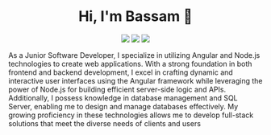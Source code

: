 <h1 align="center">Hi, I'm Bassam 👋</h1>
<p align="center">
    <a href="https://www.linkedin.com/in/bassam-ramadan-14436a185/"><img src="https://img.shields.io/badge/linkedin-%230177B5?style=flat&logo=linkedin&logoColor=white"/></a>
  <a href="https://www.instagram.com/bassam_ramadan9911/"><img src="https://img.shields.io/badge/instagram-%23E4415F?style=flat&logo=instagram&logoColor=white"/></a>
      <a href="https://twitter.com/BassamR75481015"><img src="https://img.shields.io/badge/twitter-%231FA1F1?style=flat&logo=twitter&logoColor=white"/></a>

  </p>
  


As a Junior Software Developer, I specialize in utilizing Angular and Node.js technologies to create web applications. With a strong foundation in both frontend and backend development, I excel in crafting dynamic and interactive user interfaces using the Angular framework while leveraging the power of Node.js for building efficient server-side logic and APIs. Additionally, I possess knowledge in database management and SQL Server, enabling me to design and manage databases effectively. My growing proficiency in these technologies allows me to develop full-stack solutions that meet the diverse needs of clients and users

